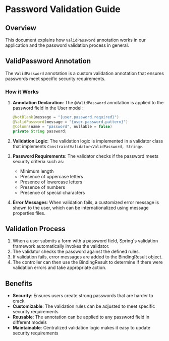 # Password Validation Guide

## Overview
This document explains how `ValidPassword` annotation works in our application and the password validation process in general.

## ValidPassword Annotation
The `ValidPassword` annotation is a custom validation annotation that ensures passwords meet specific security requirements.

### How it Works
1. **Annotation Declaration**: The `@ValidPassword` annotation is applied to the password field in the User model:
   ```java
   @NotBlank(message = "{user.password.required}")
   @ValidPassword(message = "{user.password.pattern}")
   @Column(name = "password", nullable = false)
   private String password;
   ```

2. **Validation Logic**: The validation logic is implemented in a validator class that implements `ConstraintValidator<ValidPassword, String>`.

3. **Password Requirements**: The validator checks if the password meets security criteria such as:
   - Minimum length
   - Presence of uppercase letters
   - Presence of lowercase letters
   - Presence of numbers
   - Presence of special characters

4. **Error Messages**: When validation fails, a customized error message is shown to the user, which can be internationalized using message properties files.

## Validation Process
1. When a user submits a form with a password field, Spring's validation framework automatically invokes the validator.
2. The validator checks the password against the defined rules.
3. If validation fails, error messages are added to the BindingResult object.
4. The controller can then use the BindingResult to determine if there were validation errors and take appropriate action.

## Benefits
- **Security**: Ensures users create strong passwords that are harder to crack
- **Customizable**: The validation rules can be adjusted to meet specific security requirements
- **Reusable**: The annotation can be applied to any password field in different models
- **Maintainable**: Centralized validation logic makes it easy to update security requirements
